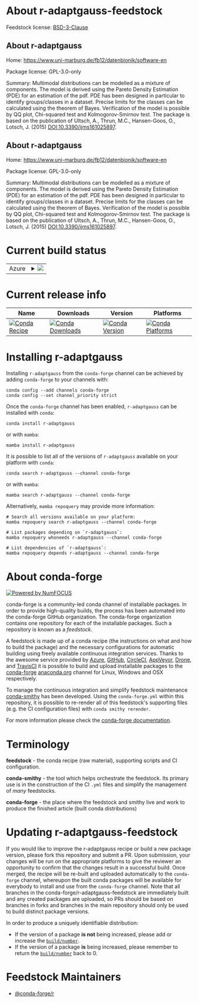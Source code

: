 About r-adaptgauss-feedstock
============================

Feedstock license: [BSD-3-Clause](https://github.com/conda-forge/r-adaptgauss-feedstock/blob/main/LICENSE.txt)


About r-adaptgauss
------------------

Home: https://www.uni-marburg.de/fb12/datenbionik/software-en

Package license: GPL-3.0-only

Summary: Multimodal distributions can be modelled as a mixture of components. The model is derived using the Pareto Density Estimation (PDE) for an estimation of the pdf. PDE has been designed in particular to identify groups/classes in a dataset. Precise limits for the classes can be calculated using the theorem of Bayes. Verification of the model is possible by QQ plot, Chi-squared test and Kolmogorov-Smirnov test. The package is based on the publication of Ultsch, A., Thrun, M.C., Hansen-Goos, O., Lotsch, J. (2015)  <DOI:10.3390/ijms161025897>.

About r-adaptgauss
------------------

Home: https://www.uni-marburg.de/fb12/datenbionik/software-en

Package license: GPL-3.0-only

Summary: Multimodal distributions can be modelled as a mixture of components. The model is derived using the Pareto Density Estimation (PDE) for an estimation of the pdf. PDE has been designed in particular to identify groups/classes in a dataset. Precise limits for the classes can be calculated using the theorem of Bayes. Verification of the model is possible by QQ plot, Chi-squared test and Kolmogorov-Smirnov test. The package is based on the publication of Ultsch, A., Thrun, M.C., Hansen-Goos, O., Lotsch, J. (2015)  <DOI:10.3390/ijms161025897>.

Current build status
====================


<table>
    
  <tr>
    <td>Azure</td>
    <td>
      <details>
        <summary>
          <a href="https://dev.azure.com/conda-forge/feedstock-builds/_build/latest?definitionId=12940&branchName=main">
            <img src="https://dev.azure.com/conda-forge/feedstock-builds/_apis/build/status/r-adaptgauss-feedstock?branchName=main">
          </a>
        </summary>
        <table>
          <thead><tr><th>Variant</th><th>Status</th></tr></thead>
          <tbody><tr>
              <td>linux_64_r_base4.2</td>
              <td>
                <a href="https://dev.azure.com/conda-forge/feedstock-builds/_build/latest?definitionId=12940&branchName=main">
                  <img src="https://dev.azure.com/conda-forge/feedstock-builds/_apis/build/status/r-adaptgauss-feedstock?branchName=main&jobName=linux&configuration=linux%20linux_64_r_base4.2" alt="variant">
                </a>
              </td>
            </tr><tr>
              <td>linux_64_r_base4.3</td>
              <td>
                <a href="https://dev.azure.com/conda-forge/feedstock-builds/_build/latest?definitionId=12940&branchName=main">
                  <img src="https://dev.azure.com/conda-forge/feedstock-builds/_apis/build/status/r-adaptgauss-feedstock?branchName=main&jobName=linux&configuration=linux%20linux_64_r_base4.3" alt="variant">
                </a>
              </td>
            </tr><tr>
              <td>osx_64_r_base4.2</td>
              <td>
                <a href="https://dev.azure.com/conda-forge/feedstock-builds/_build/latest?definitionId=12940&branchName=main">
                  <img src="https://dev.azure.com/conda-forge/feedstock-builds/_apis/build/status/r-adaptgauss-feedstock?branchName=main&jobName=osx&configuration=osx%20osx_64_r_base4.2" alt="variant">
                </a>
              </td>
            </tr><tr>
              <td>osx_64_r_base4.3</td>
              <td>
                <a href="https://dev.azure.com/conda-forge/feedstock-builds/_build/latest?definitionId=12940&branchName=main">
                  <img src="https://dev.azure.com/conda-forge/feedstock-builds/_apis/build/status/r-adaptgauss-feedstock?branchName=main&jobName=osx&configuration=osx%20osx_64_r_base4.3" alt="variant">
                </a>
              </td>
            </tr><tr>
              <td>win_64</td>
              <td>
                <a href="https://dev.azure.com/conda-forge/feedstock-builds/_build/latest?definitionId=12940&branchName=main">
                  <img src="https://dev.azure.com/conda-forge/feedstock-builds/_apis/build/status/r-adaptgauss-feedstock?branchName=main&jobName=win&configuration=win%20win_64_" alt="variant">
                </a>
              </td>
            </tr>
          </tbody>
        </table>
      </details>
    </td>
  </tr>
</table>

Current release info
====================

| Name | Downloads | Version | Platforms |
| --- | --- | --- | --- |
| [![Conda Recipe](https://img.shields.io/badge/recipe-r--adaptgauss-green.svg)](https://anaconda.org/conda-forge/r-adaptgauss) | [![Conda Downloads](https://img.shields.io/conda/dn/conda-forge/r-adaptgauss.svg)](https://anaconda.org/conda-forge/r-adaptgauss) | [![Conda Version](https://img.shields.io/conda/vn/conda-forge/r-adaptgauss.svg)](https://anaconda.org/conda-forge/r-adaptgauss) | [![Conda Platforms](https://img.shields.io/conda/pn/conda-forge/r-adaptgauss.svg)](https://anaconda.org/conda-forge/r-adaptgauss) |

Installing r-adaptgauss
=======================

Installing `r-adaptgauss` from the `conda-forge` channel can be achieved by adding `conda-forge` to your channels with:

```
conda config --add channels conda-forge
conda config --set channel_priority strict
```

Once the `conda-forge` channel has been enabled, `r-adaptgauss` can be installed with `conda`:

```
conda install r-adaptgauss
```

or with `mamba`:

```
mamba install r-adaptgauss
```

It is possible to list all of the versions of `r-adaptgauss` available on your platform with `conda`:

```
conda search r-adaptgauss --channel conda-forge
```

or with `mamba`:

```
mamba search r-adaptgauss --channel conda-forge
```

Alternatively, `mamba repoquery` may provide more information:

```
# Search all versions available on your platform:
mamba repoquery search r-adaptgauss --channel conda-forge

# List packages depending on `r-adaptgauss`:
mamba repoquery whoneeds r-adaptgauss --channel conda-forge

# List dependencies of `r-adaptgauss`:
mamba repoquery depends r-adaptgauss --channel conda-forge
```


About conda-forge
=================

[![Powered by
NumFOCUS](https://img.shields.io/badge/powered%20by-NumFOCUS-orange.svg?style=flat&colorA=E1523D&colorB=007D8A)](https://numfocus.org)

conda-forge is a community-led conda channel of installable packages.
In order to provide high-quality builds, the process has been automated into the
conda-forge GitHub organization. The conda-forge organization contains one repository
for each of the installable packages. Such a repository is known as a *feedstock*.

A feedstock is made up of a conda recipe (the instructions on what and how to build
the package) and the necessary configurations for automatic building using freely
available continuous integration services. Thanks to the awesome service provided by
[Azure](https://azure.microsoft.com/en-us/services/devops/), [GitHub](https://github.com/),
[CircleCI](https://circleci.com/), [AppVeyor](https://www.appveyor.com/),
[Drone](https://cloud.drone.io/welcome), and [TravisCI](https://travis-ci.com/)
it is possible to build and upload installable packages to the
[conda-forge](https://anaconda.org/conda-forge) [anaconda.org](https://anaconda.org/)
channel for Linux, Windows and OSX respectively.

To manage the continuous integration and simplify feedstock maintenance
[conda-smithy](https://github.com/conda-forge/conda-smithy) has been developed.
Using the ``conda-forge.yml`` within this repository, it is possible to re-render all of
this feedstock's supporting files (e.g. the CI configuration files) with ``conda smithy rerender``.

For more information please check the [conda-forge documentation](https://conda-forge.org/docs/).

Terminology
===========

**feedstock** - the conda recipe (raw material), supporting scripts and CI configuration.

**conda-smithy** - the tool which helps orchestrate the feedstock.
                   Its primary use is in the construction of the CI ``.yml`` files
                   and simplify the management of *many* feedstocks.

**conda-forge** - the place where the feedstock and smithy live and work to
                  produce the finished article (built conda distributions)


Updating r-adaptgauss-feedstock
===============================

If you would like to improve the r-adaptgauss recipe or build a new
package version, please fork this repository and submit a PR. Upon submission,
your changes will be run on the appropriate platforms to give the reviewer an
opportunity to confirm that the changes result in a successful build. Once
merged, the recipe will be re-built and uploaded automatically to the
`conda-forge` channel, whereupon the built conda packages will be available for
everybody to install and use from the `conda-forge` channel.
Note that all branches in the conda-forge/r-adaptgauss-feedstock are
immediately built and any created packages are uploaded, so PRs should be based
on branches in forks and branches in the main repository should only be used to
build distinct package versions.

In order to produce a uniquely identifiable distribution:
 * If the version of a package **is not** being increased, please add or increase
   the [``build/number``](https://docs.conda.io/projects/conda-build/en/latest/resources/define-metadata.html#build-number-and-string).
 * If the version of a package **is** being increased, please remember to return
   the [``build/number``](https://docs.conda.io/projects/conda-build/en/latest/resources/define-metadata.html#build-number-and-string)
   back to 0.

Feedstock Maintainers
=====================

* [@conda-forge/r](https://github.com/conda-forge/r/)

